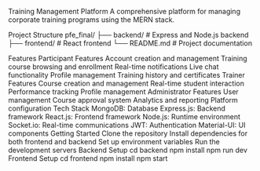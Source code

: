 Training Management Platform
A comprehensive platform for managing corporate training programs using the MERN stack.

Project Structure
pfe_final/ ├── backend/ # Express and Node.js backend ├── frontend/ # React frontend └── README.md # Project documentation

Features
Participant Features
Account creation and management
Training course browsing and enrollment
Real-time notifications
Live chat functionality
Profile management
Training history and certificates
Trainer Features
Course creation and management
Real-time student interaction
Performance tracking
Profile management
Administrator Features
User management
Course approval system
Analytics and reporting
Platform configuration
Tech Stack
MongoDB: Database
Express.js: Backend framework
React.js: Frontend framework
Node.js: Runtime environment
Socket.io: Real-time communications
JWT: Authentication
Material-UI: UI components
Getting Started
Clone the repository
Install dependencies for both frontend and backend
Set up environment variables
Run the development servers
Backend Setup
cd backend
npm install
npm run dev
Frontend Setup
cd frontend
npm install
npm start
